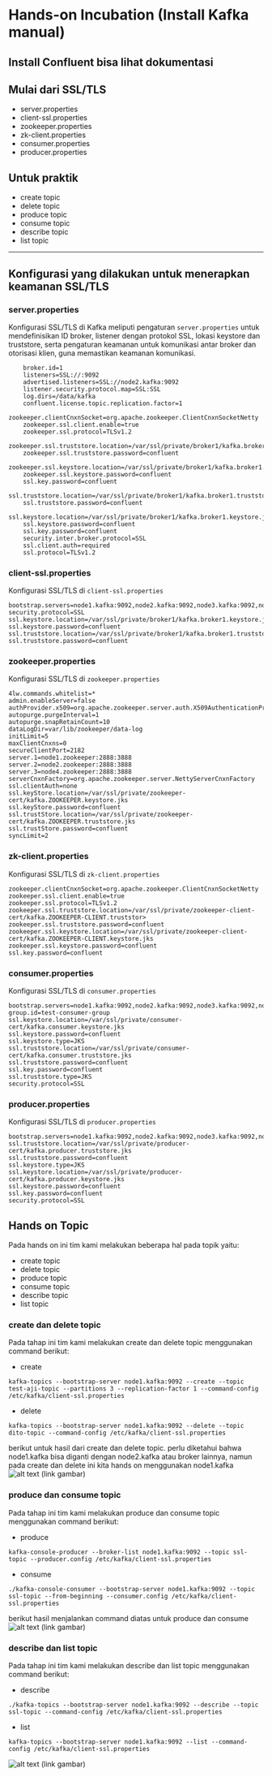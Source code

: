 # Hands-on Incubation (Install Kafka manual)

## Install Confluent bisa lihat dokumentasi

## Mulai dari SSL/TLS
- server.properties
- client-ssl.properties
- zookeeper.properties
- zk-client.properties
- consumer.properties
- producer.properties

## Untuk praktik
- create topic
- delete topic
- produce topic
- consume topic
- describe topic
- list topic

----------------------------------------------------------------------------------------------

## Konfigurasi yang dilakukan untuk menerapkan keamanan SSL/TLS

### server.properties
Konfigurasi SSL/TLS di Kafka meliputi pengaturan `server.properties` untuk mendefinisikan ID broker, listener dengan protokol SSL, lokasi keystore dan truststore, serta pengaturan keamanan untuk komunikasi antar broker dan otorisasi klien, guna memastikan keamanan komunikasi.

```
	broker.id=1
	listeners=SSL://:9092
	advertised.listeners=SSL://node2.kafka:9092
	listener.security.protocol.map=SSL:SSL
	log.dirs=/data/kafka
	confluent.license.topic.replication.factor=1
	zookeeper.clientCnxnSocket=org.apache.zookeeper.ClientCnxnSocketNetty
	zookeeper.ssl.client.enable=true
	zookeeper.ssl.protocol=TLSv1.2
	zookeeper.ssl.truststore.location=/var/ssl/private/broker1/kafka.broker1.truststore.jks
	zookeeper.ssl.truststore.password=confluent
	zookeeper.ssl.keystore.location=/var/ssl/private/broker1/kafka.broker1.keystore.jks
	zookeeper.ssl.keystore.password=confluent
	ssl.key.password=confluent
	ssl.truststore.location=/var/ssl/private/broker1/kafka.broker1.truststore.jks
	ssl.truststore.password=confluent
	ssl.keystore.location=/var/ssl/private/broker1/kafka.broker1.keystore.jks
	ssl.keystore.password=confluent
	ssl.key.password=confluent
	security.inter.broker.protocol=SSL
	ssl.client.auth=required
	ssl.protocol=TLSv1.2
```

### client-ssl.properties
Konfigurasi SSL/TLS di `client-ssl.properties`

```
bootstrap.servers=node1.kafka:9092,node2.kafka:9092,node3.kafka:9092,node4.kafka:9092
security.protocol=SSL
ssl.keystore.location=/var/ssl/private/broker1/kafka.broker1.keystore.jks
ssl.keystore.password=confluent
ssl.truststore.location=/var/ssl/private/broker1/kafka.broker1.truststore.jks
ssl.truststore.password=confluent
```


### zookeeper.properties
Konfigurasi SSL/TLS di `zookeeper.properties`
```
4lw.commands.whitelist=*
admin.enableServer=false
authProvider.x509=org.apache.zookeeper.server.auth.X509AuthenticationProvider
autopurge.purgeInterval=1
autopurge.snapRetainCount=10
dataLogDir=var/lib/zookeeper/data-log
initLimit=5
maxClientCnxns=0
secureClientPort=2182
server.1=node1.zookeeper:2888:3888
server.2=node2.zookeeper:2888:3888
server.3=node4.zookeeper:2888:3888
serverCnxnFactory=org.apache.zookeeper.server.NettyServerCnxnFactory
ssl.clientAuth=none
ssl.keyStore.location=/var/ssl/private/zookeeper-cert/kafka.ZOOKEEPER.keystore.jks
ssl.keyStore.password=confluent
ssl.trustStore.location=/var/ssl/private/zookeeper-cert/kafka.ZOOKEEPER.truststore.jks
ssl.trustStore.password=confluent
syncLimit=2
```


### zk-client.properties
Konfigurasi SSL/TLS di `zk-client.properties`
```
zookeeper.clientCnxnSocket=org.apache.zookeeper.ClientCnxnSocketNetty
zookeeper.ssl.client.enable=true
zookeeper.ssl.protocol=TLSv1.2
zookeeper.ssl.truststore.location=/var/ssl/private/zookeeper-client-cert/kafka.ZOOKEEPER-CLIENT.truststor>
zookeeper.ssl.truststore.password=confluent
zookeeper.ssl.keystore.location=/var/ssl/private/zookeeper-client-cert/kafka.ZOOKEEPER-CLIENT.keystore.jks
zookeeper.ssl.keystore.password=confluent
ssl.key.password=confluent
```


### consumer.properties
Konfigurasi SSL/TLS di `consumer.properties`
```
bootstrap.servers=node1.kafka:9092,node2.kafka:9092,node3.kafka:9092,node4.kafka:9092
group.id=test-consumer-group
ssl.keystore.location=/var/ssl/private/consumer-cert/kafka.consumer.keystore.jks
ssl.keystore.password=confluent
ssl.keystore.type=JKS
ssl.truststore.location=/var/ssl/private/consumer-cert/kafka.consumer.truststore.jks
ssl.truststore.password=confluent
ssl.key.password=confluent
ssl.truststore.type=JKS
security.protocol=SSL
```

### producer.properties
Konfigurasi SSL/TLS di `producer.properties`
```
bootstrap.servers=node1.kafka:9092,node2.kafka:9092,node3.kafka:9092,node4.kafka:9092
ssl.truststore.location=/var/ssl/private/producer-cert/kafka.producer.truststore.jks
ssl.truststore.password=confluent
ssl.keystore.type=JKS
ssl.keystore.location=/var/ssl/private/producer-cert/kafka.producer.keystore.jks
ssl.keystore.password=confluent
ssl.key.password=confluent
security.protocol=SSL
```



## Hands on Topic

Pada hands on ini tim kami melakukan beberapa hal pada topik yaitu:
- create topic
- delete topic
- produce topic
- consume topic
- describe topic
- list topic

### create dan delete topic
Pada tahap ini tim kami melakukan create dan delete topic menggunakan command berikut:
* create 
```
kafka-topics --bootstrap-server node1.kafka:9092 --create --topic test-aji-topic --partitions 3 --replication-factor 1 --command-config /etc/kafka/client-ssl.properties
```
* delete
```
kafka-topics --bootstrap-server node1.kafka:9092 --delete --topic dito-topic --command-config /etc/kafka/client-ssl.properties

```
berikut untuk hasil dari create dan delete topic. perlu diketahui bahwa node1.kafka bisa diganti dengan node2.kafka atau broker lainnya, namun pada create dan delete ini kita hands on menggunakan node1.kafka
![alt text](https://github.com/ajiajinugroho/team2-incubation/blob/main/SSL-Deployment/IMG/1.%20Create-Delete%20Topic.png?raw=true)
(link gambar)

### produce dan consume topic
Pada tahap ini tim kami melakukan produce dan consume topic menggunakan command berikut:
* produce
```
kafka-console-producer --broker-list node1.kafka:9092 --topic ssl-topic --producer.config /etc/kafka/client-ssl.properties
```

* consume
```
./kafka-console-consumer --bootstrap-server node1.kafka:9092 --topic ssl-topic --from-beginning --consumer.config /etc/kafka/client-ssl.properties
```

berikut hasil menjalankan command diatas untuk produce dan consume
![alt text](https://github.com/ajiajinugroho/team2-incubation/blob/main/SSL-Deployment/IMG/2.%20Produce-Consume%20SSL.png?raw=true)
(link gambar)

### describe dan list topic
Pada tahap ini tim kami melakukan describe dan list topic menggunakan command berikut:
* describe
```
./kafka-topics --bootstrap-server node1.kafka:9092 --describe --topic ssl-topic --command-config /etc/kafka/client-ssl.properties
```



* list
```
kafka-topics --bootstrap-server node1.kafka:9092 --list --command-config /etc/kafka/client-ssl.properties
```
![alt text](https://github.com/ajiajinugroho/team2-incubation/blob/main/SSL-Deployment/IMG/3.%20Describe-List%20Topic.png?raw=true)
(link gambar)
